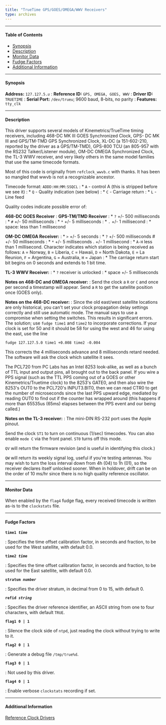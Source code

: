 ```yaml
---
title: "TrueTime GPS/GOES/OMEGA/WWV Receivers"
type: archives
---
```


* * *

#### Table of Contents

*   [Synopsis](/archives/drivers/driver5/#synopsis)
*   [Description](/archives/drivers/driver5/#description)
*   [Monitor Data](/archives/drivers/driver5/#monitor-data)
*   [Fudge Factors](/archives/drivers/driver5/#fudge-factors)
*   [Additional Information](/archives/drivers/driver5/#additional-information)

* * *

#### Synopsis

**Address:** <code>127.127.5._u_</code>
: **Reference ID:** `GPS, OMEGA, GOES, WWV`
: **Driver ID:** `TRUETIME`
: **Serial Port:** <code>/dev/true*u*</code>; 9600 baud, 8-bits, no parity
: **Features:** `tty_clk`

* * *

#### Description

This driver supports several models of Kinemetrics/TrueTime timing receivers, including 468-DC MK III GOES Synchronized Clock, GPS- DC MK III and GPS/TM-TMD GPS Synchronized Clock, XL-DC (a 151-602-210, reported by the driver as a GPS/TM-TMD), GPS-800 TCU (an 805-957 with the RS232 Talker/Listener module), OM-DC OMEGA Synchronized Clock, the TL-3 WWV receiver, and very likely others in the same model families that use the same timecode formats.

Most of this code is originally from `refclock_wwvb.c` with thanks. It has been so mangled that wwvb is not a recognizable ancestor.

Timecode format: `ADDD:HH:MM:SSQCL`
: * `A` - control A (this is stripped before we see it)
: * `Q` - Quality indication (see below)
: * `C` - Carriage return
: * `L` - Line feed

Quality codes indicate possible error of:

**468-DC GOES Receiver**
: **GPS-TM/TMD Receiver**
: * `?` +/- 500 milliseconds
: * `#` +/- 50 milliseconds
: * `*` +/- 5 milliseconds
: * `.` +/- 1 millisecond
: * space: less than 1 millisecond

**OM-DC OMEGA Receiver:**
: * `>` +/- 5 seconds
: * `?` +/- 500 milliseconds # +/- 50 milliseconds
: * `*` +/- 5 milliseconds . +/- 1 millisecond
: * `A-H` less than 1 millisecond. Character indicates which station is being received as follows:  `A` = Norway, `B` = Liberia, `C` = Hawaii, `D` = North Dakota, `E` = La Reunion, `F` = Argentina, `G` = Australia, `H` = Japan
: * The carriage return start bit begins on 0 seconds and extends to 1 bit time.

**TL-3 WWV Receiver:**
: * `?` receiver is unlocked
: * space +/- 5 milliseconds

**Notes on 468-DC and OMEGA receiver:**
: Send the clock a `R` or `C` and once per second a timestamp will appear. Send a `R` to get the satellite position once (GOES only).

**Notes on the 468-DC receiver:**
: Since the old east/west satellite locations are only historical, you can't set your clock propagation delay settings correctly and still use automatic mode. The manual says to use a compromise when setting the switches. This results in significant errors. The solution; use `fudge time1` and `time2` to incorporate corrections. If your clock is set for 50 and it should be 58 for using the west and 46 for using the east, use the line

`fudge 127.127.5.0 time1 +0.008 time2 -0.004`

This corrects the 4 milliseconds advance and 8 milliseconds retard needed. The software will ask the clock which satellite it sees.

The PCL720 from PC Labs has an Intel 8253 look-alike, as well as a bunch of TTL input and output pins, all brought out to the back panel. If you wire a PPS signal (such as the TTL PPS coming out of a GOES or other Kinemetrics/Truetime clock) to the 8253's GATE0, and then also wire the 8253's OUT0 to the PCL720's INPUT3.BIT0, then we can read CTR0 to get the number of microseconds since the last PPS upward edge, mediated by reading OUT0 to find out if the counter has wrapped around (this happens if more than 65535us (65ms) elapses between the PPS event and our being called.)

**Notes on the TL-3 receiver:**
: The mini-DIN RS-232 port uses the Apple pinout.

Send the clock `ST1` to turn on continuous (1/sec) timecodes. You can also enable `mode C` via the front panel. `ST0` turns off this mode.

`QV` will return the firmware revision (and is useful in identifying this clock.)

`QW` will return its weekly signal log, useful if you're testing antennas. You may wish to turn the loss interval down from 4h (04) to 1h (01), so the receiver declares itself unlocked sooner. When in holdover, drift can be on the order of 10 ms/hr since there is no high quality reference oscillator.

* * *

#### Monitor Data

When enabled by the `flag4` fudge flag, every received timecode is written as-is to the `clockstats` file.

* * *

#### Fudge Factors

<code>**time1 _time_**</code>

: Specifies the time offset calibration factor, in seconds and fraction, to be used for the West satellite, with default 0.0.

<code>**time2 _time_**</code>

: Specifies the time offset calibration factor, in seconds and fraction, to be used for the East satellite, with default 0.0.

<code>**stratum _number_**</code>

: Specifies the driver stratum, in decimal from 0 to 15, with default 0.

<code>**refid _string_**</code>

: Specifies the driver reference identifier, an ASCII string from one to four characters, with default `TRUE`.

<code>**flag1 0 | 1**</code>

: Silence the clock side of `ntpd`, just reading the clock without trying to write to it.

<code>**flag2 0 | 1**</code>

: Generate a debug file `/tmp/true%d`.

<code>**flag3 0 | 1**</code>

: Not used by this driver.

<code>**flag4 0 | 1**</code>

: Enable verbose `clockstats` recording if set.

* * *

#### Additional Information

[Reference Clock Drivers](/archives/4.2.8-series/refclock/)